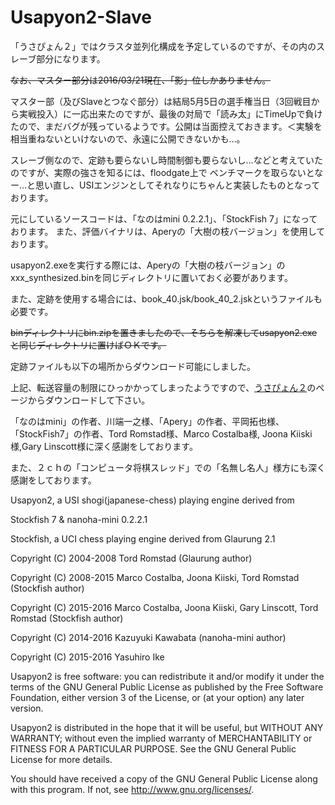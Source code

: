 # Usapyon2-Slave

「うさぴょん２」ではクラスタ並列化構成を予定しているのですが、その内のスレーブ部分になります。

<strike>なお、マスター部分は2016/03/21現在、「影」位しかありません。</strike>


マスター部（及びSlaveとつなぐ部分）は結局5月5日の選手権当日（3回戦目から実戦投入）に一応出来たのですが、最後の対局で「読み太」にTimeUpで負けたので、まだバグが残っているようです。公開は当面控えておきます。＜実験を相当重ねないといけないので、永遠に公開できないかも…。

スレーブ側なので、定跡も要らないし時間制御も要らないし…などと考えていたのですが、実際の強さを知るには、floodgate上で
ベンチマークを取らないとなー…と思い直し、USIエンジンとしてそれなりにちゃんと実装したものとなっております。

元にしているソースコードは、「なのはmini 0.2.2.1」、「StockFish 7」になっております。
また、評価バイナリは、Aperyの「大樹の枝バージョン」を使用しております。

usapyon2.exeを実行する際には、Aperyの「大樹の枝バージョン」のxxx_synthesized.binを同じディレクトリに置いておく必要があります。

また、定跡を使用する場合には、book_40.jsk/book_40_2.jskというファイルも必要です。

<strike>binディレクトリにbin.zipを置きましたので、そちらを解凍してusapyon2.exeと同じディレクトリに置けばＯＫです。</strike>

定跡ファイルも以下の場所からダウンロード可能にしました。

上記、転送容量の制限にひっかかってしまったようですので、<a href="http://usapyon.game.coocan.jp/usapyon2/index.html">うさぴょん２</a>のページからダウンロードして下さい。

「なのはmini」の作者、川端一之様、「Apery」の作者、平岡拓也様、
「StockFish7」の作者、Tord Romstad様、Marco Costalba様, Joona Kiiski様,Gary Linscott様に深く感謝をしております。


また、２ｃｈの「コンピュータ将棋スレッド」での「名無し名人」様方にも深く感謝をしております。


  Usapyon2, a USI shogi(japanese-chess) playing engine derived from 

  Stockfish 7 & nanoha-mini 0.2.2.1

  Stockfish, a UCI chess playing engine derived from Glaurung 2.1

  Copyright (C) 2004-2008 Tord Romstad (Glaurung author)

  Copyright (C) 2008-2015 Marco Costalba, Joona Kiiski, Tord Romstad  (Stockfish author)

  Copyright (C) 2015-2016 Marco Costalba, Joona Kiiski, Gary Linscott, Tord Romstad  (Stockfish author)

  Copyright (C) 2014-2016 Kazuyuki Kawabata (nanoha-mini author)

  Copyright (C) 2015-2016 Yasuhiro Ike


  Usapyon2 is free software: you can redistribute it and/or modify
  it under the terms of the GNU General Public License as published by
  the Free Software Foundation, either version 3 of the License, or
  (at your option) any later version.

  Usapyon2 is distributed in the hope that it will be useful,
  but WITHOUT ANY WARRANTY; without even the implied warranty of
  MERCHANTABILITY or FITNESS FOR A PARTICULAR PURPOSE.  See the
  GNU General Public License for more details.

  You should have received a copy of the GNU General Public License
  along with this program.  If not, see <http://www.gnu.org/licenses/>.
